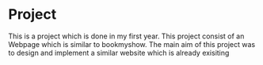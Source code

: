 # Project
This is a project which is done in my first year. This project consist of an Webpage which is similar to bookmyshow. The main aim of this project was to design and implement a similar website which is already exisiting
